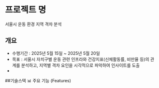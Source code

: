 # 프로젝트 명
서울시 운동 환경 지역 격차 분석

## 개요
- 수행기간 : 2025년 5월 15일 ~ 2025년 5월 20일 
- 목표 : 서울시 자치구별 운동 관련 인프라와 건강지표(신체활동률, 비만율 등)의 관계를 분석하고, 지역별 격차 요인을 
         시각적으로 파악하여 인사이트를 도출
- 


##기술스택
📊 주요 기능 (Features)
